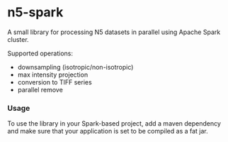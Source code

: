 # n5-spark
A small library for processing N5 datasets in parallel using Apache Spark cluster.

Supported operations:
* downsampling (isotropic/non-isotropic)
* max intensity projection
* conversion to TIFF series
* parallel remove

### Usage

To use the library in your Spark-based project, add a maven dependency and make sure that your application is set to be compiled as a fat jar.

